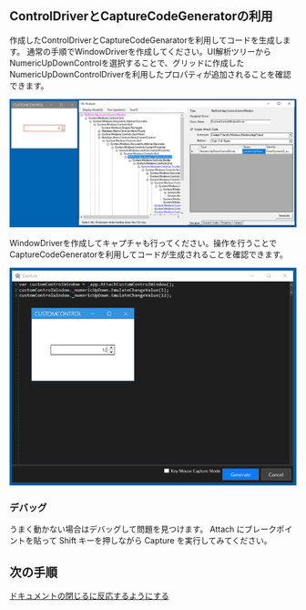 ## ControlDriverとCaptureCodeGeneratorの利用

作成したControlDriverとCaptureCodeGenaratorを利用してコードを生成します。
通常の手順でWindowDriverを作成してください。UI解析ツリーからNumericUpDownControlを選択することで、グリッドに作成したNumericUpDownControlDriverを利用したプロパティが追加されることを確認できます。

![CreateDriver.AssignNumericUpDownControlDriver.png](../Img/CreateDriver.AssignNumericUpDownControlDriver.png)

WindowDriverを作成してキャプチャも行ってください。操作を行うことでCaptureCodeGeneratorを利用してコードが生成されることを確認できます。

![CreateDriver.NumericUpDownControlDriver.Capture.png](../Img/CreateDriver.NumericUpDownControlDriver.Capture.png)

### デバッグ

うまく動かない場合はデバッグして問題を見つけます。
Attach にブレークポイントを貼って Shift キーを押しながら Capture を実行してみてください。

## 次の手順
[ドキュメントの閉じるに反応するようにする](ControlDriver5.md)
